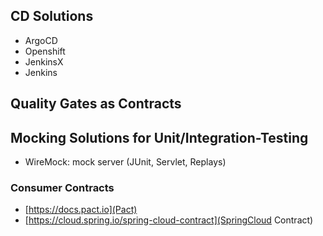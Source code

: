 ## CD Solutions

- ArgoCD
- Openshift
- JenkinsX
- Jenkins

## Quality Gates as Contracts

## Mocking Solutions for Unit/Integration-Testing

- WireMock: mock server (JUnit, Servlet, Replays)

### Consumer Contracts

- [https://docs.pact.io](Pact)
- [https://cloud.spring.io/spring-cloud-contract](SpringCloud Contract)
